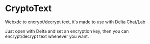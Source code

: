 # CryptoText

Webxdc to encrypt/decrypt text, it's made to use with Delta Chat/Lab

Just open with Delta and set an encryption key, then you can encrypt/decrypt text whenever you want.
